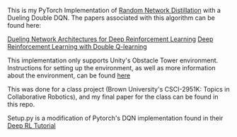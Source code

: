 This is my PyTorch Implementation of [Random Network Distillation](https://arxiv.org/pdf/1810.12894.pdf) with
a Dueling Double DQN. The papers associated with this algorithm can be found here:

[Dueling Network Architectures for Deep Reinforcement Learning](https://arxiv.org/pdf/1511.06581.pdf)
[Deep Reinforcement Learning with Double Q-learning](https://arxiv.org/pdf/1509.06461.pdf)

This implementation only supports Unity's Obstacle Tower environment. Instructions for setting up the environment,
as well as more information about the environment, can be found [here](https://github.com/Unity-Technologies/obstacle-tower-env)

This was done for a class project (Brown University's CSCI-2951K: Topics in Collaborative Robotics), and my final paper for
the class can be found in this repo.

Setup.py is a modification of Pytorch's DQN implementation found in their [Deep RL Tutorial](https://pytorch.org/tutorials/intermediate/reinforcement_q_learning.html)

